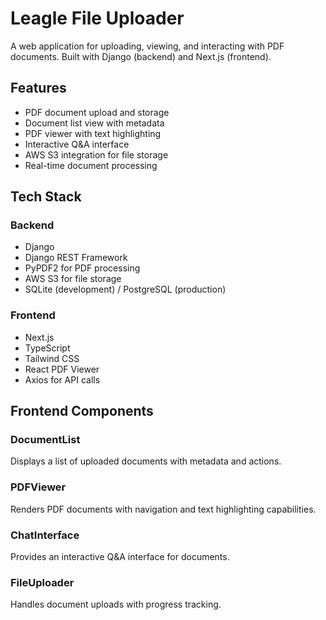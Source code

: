 # Leagle File Uploader

A web application for uploading, viewing, and interacting with PDF documents. Built with Django (backend) and Next.js (frontend).

## Features

- PDF document upload and storage
- Document list view with metadata
- PDF viewer with text highlighting
- Interactive Q&A interface
- AWS S3 integration for file storage
- Real-time document processing

## Tech Stack

### Backend
- Django
- Django REST Framework
- PyPDF2 for PDF processing
- AWS S3 for file storage
- SQLite (development) / PostgreSQL (production)

### Frontend
- Next.js
- TypeScript
- Tailwind CSS
- React PDF Viewer
- Axios for API calls


## Frontend Components

### DocumentList
Displays a list of uploaded documents with metadata and actions.

### PDFViewer
Renders PDF documents with navigation and text highlighting capabilities.

### ChatInterface
Provides an interactive Q&A interface for documents.

### FileUploader
Handles document uploads with progress tracking.
